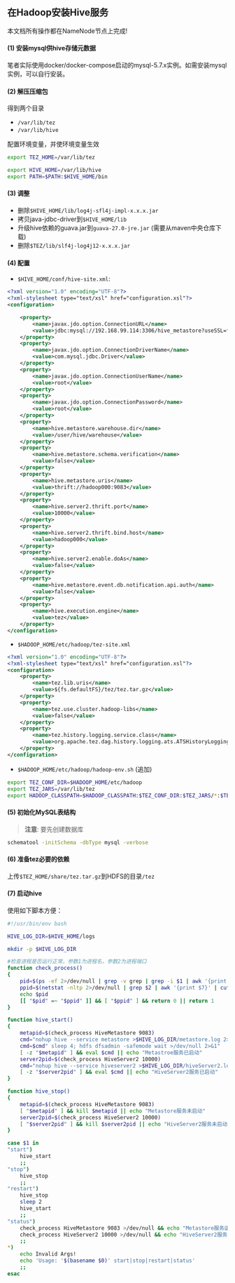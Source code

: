 ## 在Hadoop安装Hive服务

本文档所有操作都在NameNode节点上完成!

#### (1) 安装mysql供hive存储元数据

笔者实际使用docker/docker-compose启动的mysql-5.7.x实例。如需安装mysql实例，可以自行安装。

#### (2) 解压压缩包

得到两个目录

* `/var/lib/tez`
* `/var/lib/hive`

配置环境变量，并使环境变量生效

```bash
export TEZ_HOME=/var/lib/tez

export HIVE_HOME=/var/lib/hive
export PATH=$PATH:$HIVE_HOME/bin
```

#### (3) 调整

* 删除`$HIVE_HOME/lib/log4j-sfl4j-impl-x.x.x.jar`
* 拷贝java-jdbc-driver到`$HIVE_HOME/lib`
* 升级hive依赖的guava.jar到`guava-27.0-jre.jar` (需要从maven中央仓库下载)
* 删除`$TEZ/lib/slf4j-log4j12-x.x.x.jar`

#### (4) 配置

* `$HIVE_HOME/conf/hive-site.xml`:

```xml
<?xml version="1.0" encoding="UTF-8"?>
<?xml-stylesheet type="text/xsl" href="configuration.xsl"?>
<configuration>

    <property>
        <name>javax.jdo.option.ConnectionURL</name>
        <value>jdbc:mysql://192.168.99.114:3306/hive_metastore?useSSL=false</value>
    </property>
    <property>
        <name>javax.jdo.option.ConnectionDriverName</name>
        <value>com.mysql.jdbc.Driver</value>
    </property>
    <property>
        <name>javax.jdo.option.ConnectionUserName</name>
        <value>root</value>
    </property>
    <property>
        <name>javax.jdo.option.ConnectionPassword</name>
        <value>root</value>
    </property>
    <property>
        <name>hive.metastore.warehouse.dir</name>
        <value>/user/hive/warehouse</value>
    </property>
    <property>
        <name>hive.metastore.schema.verification</name>
        <value>false</value>
    </property>
    <property>
        <name>hive.metastore.uris</name>
        <value>thrift://hadoop000:9083</value>
    </property>
    <property>
        <name>hive.server2.thrift.port</name>
        <value>10000</value>
    </property>
    <property>
        <name>hive.server2.thrift.bind.host</name>
        <value>hadoop000</value>
    </property>
    <property>
        <name>hive.server2.enable.doAs</name>
        <value>false</value>
    </property>
    <property>
        <name>hive.metastore.event.db.notification.api.auth</name>
        <value>false</value>
    </property>
    <property>
        <name>hive.execution.engine</name>
        <value>tez</value>
    </property>
</configuration>
```

* `$HADOOP_HOME/etc/hadoop/tez-site.xml`

```xml
<?xml version="1.0" encoding="UTF-8"?>
<?xml-stylesheet type="text/xsl" href="configuration.xsl"?>
<configuration>
    <property>
        <name>tez.lib.uris</name>
        <value>${fs.defaultFS}/tez/tez.tar.gz</value>
    </property>
    <property>
        <name>tez.use.cluster.hadoop-libs</name>
        <value>false</value>
    </property>
    <property>
        <name>tez.history.logging.service.class</name>
        <value>org.apache.tez.dag.history.logging.ats.ATSHistoryLoggingService</value>
    </property>
</configuration>
```

* `$HADOOP_HOME/etc/hadoop/hadoop-env.sh` (追加)

```bash
export TEZ_CONF_DIR=$HADOOP_HOME/etc/hadoop
export TEZ_JARS=/var/lib/tez
export HADOOP_CLASSPATH=$HADOOP_CLASSPATH:$TEZ_CONF_DIR:$TEZ_JARS/*:$TEZ_JARS/lib/*
```

#### (5) 初始化MySQL表结构

> **注意**: 要先创建数据库

```bash
schematool -initSchema -dbType mysql -verbose
```

#### (6) 准备tez必要的依赖

上传`$TEZ_HOME/share/tez.tar.gz`到HDFS的目录`/tez`

#### (7) 启动hive

使用如下脚本方便：

```bash
#!/usr/bin/env bash

HIVE_LOG_DIR=$HIVE_HOME/logs

mkdir -p $HIVE_LOG_DIR

#检查进程是否运行正常，参数1为进程名，参数2为进程端口
function check_process()
{
    pid=$(ps -ef 2>/dev/null | grep -v grep | grep -i $1 | awk '{print $2}')
    ppid=$(netstat -nltp 2>/dev/null | grep $2 | awk '{print $7}' | cut -d '/' -f 1)
    echo $pid
    [[ "$pid" =~ "$ppid" ]] && [ "$ppid" ] && return 0 || return 1
}

function hive_start()
{
    metapid=$(check_process HiveMetastore 9083)
    cmd="nohup hive --service metastore >$HIVE_LOG_DIR/metastore.log 2>&1 &"
    cmd=$cmd" sleep 4; hdfs dfsadmin -safemode wait >/dev/null 2>&1"
    [ -z "$metapid" ] && eval $cmd || echo "Metastroe服务已启动"
    server2pid=$(check_process HiveServer2 10000)
    cmd="nohup hive --service hiveserver2 >$HIVE_LOG_DIR/hiveServer2.log 2>&1 &"
    [ -z "$server2pid" ] && eval $cmd || echo "HiveServer2服务已启动"
}

function hive_stop()
{
    metapid=$(check_process HiveMetastore 9083)
    [ "$metapid" ] && kill $metapid || echo "Metastore服务未启动"
    server2pid=$(check_process HiveServer2 10000)
    [ "$server2pid" ] && kill $server2pid || echo "HiveServer2服务未启动"
}

case $1 in
"start")
    hive_start
    ;;
"stop")
    hive_stop
    ;;
"restart")
    hive_stop
    sleep 2
    hive_start
    ;;
"status")
    check_process HiveMetastore 9083 >/dev/null && echo "Metastore服务运行正常" || echo "Metastore服务运行异常"
    check_process HiveServer2 10000 >/dev/null && echo "HiveServer2服务运行正常" || echo "HiveServer2服务运行异常"
    ;;
*)
    echo Invalid Args!
    echo 'Usage: '$(basename $0)' start|stop|restart|status'
    ;;
esac
```